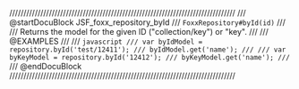 ////////////////////////////////////////////////////////////////////////////////
/// @startDocuBlock JSF_foxx_repository_byId
/// `FoxxRepository#byId(id)`
///
/// Returns the model for the given ID ("collection/key") or "key".
///
/// @EXAMPLES
///
/// ```javascript
/// var byIdModel = repository.byId('test/12411');
/// byIdModel.get('name');
///
/// var byKeyModel = repository.byId('12412');
/// byKeyModel.get('name');
/// ```
/// @endDocuBlock
////////////////////////////////////////////////////////////////////////////////